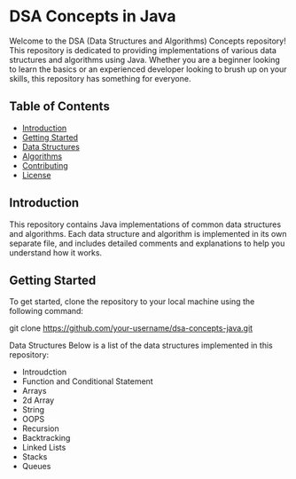 # DSA Concepts in Java

Welcome to the DSA (Data Structures and Algorithms) Concepts repository! This repository is dedicated to providing implementations of various data structures and algorithms using Java. Whether you are a beginner looking to learn the basics or an experienced developer looking to brush up on your skills, this repository has something for everyone.

## Table of Contents

- [Introduction](#introduction)
- [Getting Started](#getting-started)
- [Data Structures](#data-structures)
- [Algorithms](#algorithms)
- [Contributing](#contributing)
- [License](#license)

## Introduction

This repository contains Java implementations of common data structures and algorithms. Each data structure and algorithm is implemented in its own separate file, and includes detailed comments and explanations to help you understand how it works. 

## Getting Started

To get started, clone the repository to your local machine using the following command:

git clone https://github.com/your-username/dsa-concepts-java.git

Data Structures
Below is a list of the data structures implemented in this repository:
  
  * Introudction
  * Function and Conditional Statement
  * Arrays
  * 2d Array
  * String
  * OOPS
  * Recursion
  * Backtracking
  * Linked Lists
  * Stacks
  * Queues
